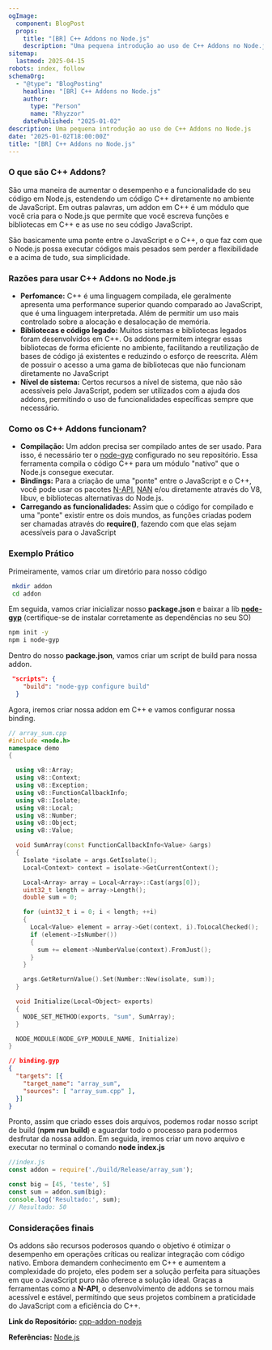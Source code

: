```yaml
---
ogImage: 
  component: BlogPost
  props:
    title: "[BR] C++ Addons no Node.js"
    description: "Uma pequena introdução ao uso de C++ Addons no Node.js"
sitemap:
  lastmod: 2025-04-15
robots: index, follow
schemaOrg:
  - "@type": "BlogPosting"
    headline: "[BR] C++ Addons no Node.js"
    author: 
      type: "Person"
      name: "Rhyzzor"
    datePublished: "2025-01-02"
description: Uma pequena introdução ao uso de C++ Addons no Node.js
date: "2025-01-02T18:00:00Z"
title: "[BR] C++ Addons no Node.js"
---
```

### O que são C++ Addons?

São uma maneira de aumentar o desempenho e a funcionalidade do seu código em Node.js, estendendo um código C++ diretamente no ambiente de JavaScript. Em outras palavras, um addon em C++ é um módulo que você cria para o Node.js que permite que você escreva funções e bibliotecas em C++ e as use no seu código JavaScript.

São basicamente uma ponte entre o JavaScript e o C++, o que faz com que o Node.js possa executar códigos mais pesados sem perder a flexibilidade e a acima de tudo, sua simplicidade.

### Razões para usar C++ Addons no Node.js

- **Perfomance:** C++ é uma linguagem compilada, ele geralmente apresenta uma performance superior quando comparado ao JavaScript, que é uma linguagem interpretada. Além de permitir um uso mais controlado sobre a alocação e desalocação de memória.
- **Bibliotecas e código legado:** Muitos sistemas e bibliotecas legados foram desenvolvidos em C++. Os addons permitem integrar essas bibliotecas de forma eficiente no ambiente, facilitando a reutilização de bases de código já existentes e reduzindo o esforço de reescrita. Além de possuir o acesso a uma gama de bibliotecas que não funcionam diretamente no JavaScript
- **Nível de sistema:** Certos recursos a nível de sistema, que não são acessíveis pelo JavaScript, podem ser utilizados com a ajuda dos addons, permitindo o uso de funcionalidades específicas sempre que necessário.

### Como os C++ Addons funcionam?

- **Compilação:** Um addon precisa ser compilado antes de ser usado. Para isso, é necessário ter o [node-gyp](https://github.com/nodejs/node-gyp) configurado no seu repositório. Essa ferramenta compila o código C++ para um módulo "nativo" que o Node.js consegue executar.
- **Bindings:** Para a criação de uma "ponte" entre o JavaScript e o C++, você pode usar os pacotes [N-API](https://nodejs.org/api/n-api.html), [NAN](https://github.com/nodejs/nan) e/ou diretamente através do V8, libuv, e bibliotecas alternativas do Node.js.
- **Carregando as funcionalidades:** Assim que o código for compilado e uma "ponte" existir entre os dois mundos, as funções criadas podem ser chamadas através do **require()**, fazendo com que elas sejam acessíveis para o JavaScript

### Exemplo Prático

Primeiramente, vamos criar um diretório para nosso código

```bash
 mkdir addon
 cd addon
```

Em seguida, vamos criar inicializar nosso **package.json** e baixar a lib [**node-gyp**](https://github.com/nodejs/node-gyp) (certifique-se de instalar corretamente as dependências no seu SO)

```bash
npm init -y
npm i node-gyp
```

Dentro do nosso **package.json**, vamos criar um script de build para nossa addon.

```json
 "scripts": {
    "build": "node-gyp configure build"
  }
```

Agora, iremos criar nossa addon em C++ e vamos configurar nossa binding.

```cpp
// array_sum.cpp
#include <node.h>
namespace demo
{

  using v8::Array;
  using v8::Context;
  using v8::Exception;
  using v8::FunctionCallbackInfo;
  using v8::Isolate;
  using v8::Local;
  using v8::Number;
  using v8::Object;
  using v8::Value;

  void SumArray(const FunctionCallbackInfo<Value> &args)
  {
    Isolate *isolate = args.GetIsolate();
    Local<Context> context = isolate->GetCurrentContext();

    Local<Array> array = Local<Array>::Cast(args[0]);
    uint32_t length = array->Length();
    double sum = 0;

    for (uint32_t i = 0; i < length; ++i)
    {
      Local<Value> element = array->Get(context, i).ToLocalChecked();
      if (element->IsNumber())
      {
        sum += element->NumberValue(context).FromJust();
      }
    }

    args.GetReturnValue().Set(Number::New(isolate, sum));
  }

  void Initialize(Local<Object> exports)
  {
    NODE_SET_METHOD(exports, "sum", SumArray);
  }

  NODE_MODULE(NODE_GYP_MODULE_NAME, Initialize)
}

```

```json
// binding.gyp
{
  "targets": [{
    "target_name": "array_sum",
    "sources": [ "array_sum.cpp" ],
  }]
}
```

Pronto, assim que criado esses dois arquivos, podemos rodar nosso script de build (**npm run build**) e aguardar todo o processo para podermos desfrutar da nossa addon. Em seguida, iremos criar um novo arquivo e executar no terminal o comando **node index.js**

```js
//index.js
const addon = require('./build/Release/array_sum');

const big = [45, 'teste', 5]
const sum = addon.sum(big);
console.log('Resultado:', sum);
// Resultado: 50
```

### Considerações finais

Os addons são recursos poderosos quando o objetivo é otimizar o desempenho em operações críticas ou realizar integração com código nativo. Embora demandem conhecimento em C++ e aumentem a complexidade do projeto, eles podem ser a solução perfeita para situações em que o JavaScript puro não oferece a solução ideal. Graças a ferramentas como a **N-API**, o desenvolvimento de addons se tornou mais acessível e estável, permitindo que seus projetos combinem a praticidade do JavaScript com a eficiência do C++.

**Link do Repositório:** [cpp-addon-nodejs](https://github.com/rhyzzor/cpp-addon-nodejs)

**Referências:** [Node.js](https://nodejs.org/docs/latest/api/)